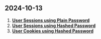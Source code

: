 ## 2024-10-13

1. [**User Sessions using Plain Password**](01-auth-session-plain)
2. [**User Sessions using Hashed Password**](02-auth-session-hashed)
2. [**User Cookies using Hashed Password**](03-auth-cookie-hashed)